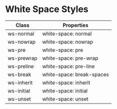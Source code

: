 # White Space Styles

| Class | Properties |
| ----- | ---------- |
| ws-normal | white-space: normal |
| ws-nowrap | white-space: nowrap |
| ws-pre | white-space: pre |
| ws-prewrap | white-space: pre-wrap |
| ws-preline | white-space: pre-line |
| ws-break | white-space: break-spaces |
| ws-inherit | white-space: inherit |
| ws-initial | white-space: initial |
| ws-unset | white-space: unset |
